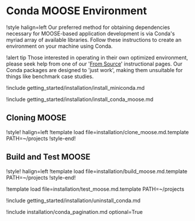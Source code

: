 # Conda MOOSE Environment

!style halign=left
Our preferred method for obtaining dependencies necessary for MOOSE-based application development is
via Conda's myriad array of available libraries. Follow these instructions to create an environment
on your machine using Conda.

!alert tip
Those interested in operating in their own optimized environment, please seek help from one of our
'[From Source](getting_started/installation/index.md)' instructional pages. Our Conda packages are
designed to 'just work', making them unsuitable for things like benchmark case studies.

!include getting_started/installation/install_miniconda.md

!include getting_started/installation/install_conda_moose.md

## Cloning MOOSE

!style! halign=left
!template load file=installation/clone_moose.md.template PATH=~/projects
!style-end!

## Build and Test MOOSE

!style! halign=left
!template load file=installation/build_moose.md.template PATH=~/projects
!style-end!

!template load file=installation/test_moose.md.template PATH=~/projects

!include getting_started/installation/uninstall_conda.md

!include installation/conda_pagination.md optional=True
